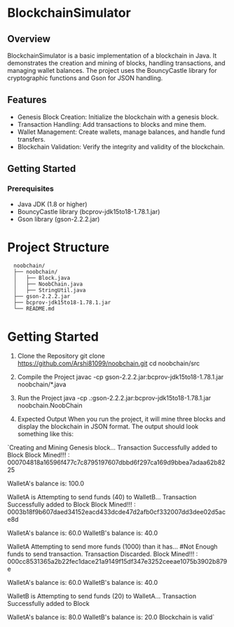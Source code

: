 # BlockchainSimulator

## Overview
BlockchainSimulator is a basic implementation of a blockchain in Java. It demonstrates the creation and mining of blocks, handling transactions, and managing wallet balances. The project uses the BouncyCastle library for cryptographic functions and Gson for JSON handling.

## Features
- Genesis Block Creation: Initialize the blockchain with a genesis block.
- Transaction Handling: Add transactions to blocks and mine them.
- Wallet Management: Create wallets, manage balances, and handle fund transfers.
- Blockchain Validation: Verify the integrity and validity of the blockchain.


## Getting Started
### Prerequisites
- Java JDK (1.8 or higher)
- BouncyCastle library (bcprov-jdk15to18-1.78.1.jar)
- Gson library (gson-2.2.2.jar)

# Project Structure
      noobchain/
      ├── noobchain/
      │   ├── Block.java
      │   ├── NoobChain.java
      │   ├── StringUtil.java
      ├── gson-2.2.2.jar
      ├── bcprov-jdk15to18-1.78.1.jar
      └── README.md


# Getting Started
1. Clone the Repository
git clone https://github.com/Arshi81099/noobchain.git
cd noobchain/src

2. Compile the Project
javac -cp gson-2.2.2.jar:bcprov-jdk15to18-1.78.1.jar noobchain/*.java 

3. Run the Project
java -cp .:gson-2.2.2.jar:bcprov-jdk15to18-1.78.1.jar noobchain.NoobChain

4. Expected Output
When you run the project, it will mine three blocks and display the blockchain in JSON format. The output should look something like this:

`Creating and Mining Genesis block... 
Transaction Successfully added to Block
Block Mined!!! : 000704818a16596f477c7c8795197607dbbd6f297ca169d9bbea7adaa62b8225

WalletA's balance is: 100.0

WalletA is Attempting to send funds (40) to WalletB...
Transaction Successfully added to Block
Block Mined!!! : 0003b18f9b607daed34152eacd433dcde47d2afb0cf332007dd3dee02d5ace8d

WalletA's balance is: 60.0
WalletB's balance is: 40.0

WalletA Attempting to send more funds (1000) than it has...
#Not Enough funds to send transaction. Transaction Discarded.
Block Mined!!! : 000cc8531365a2b22fec1dace21a9149f15df347e3252ceeae1075b3902b879e

WalletA's balance is: 60.0
WalletB's balance is: 40.0

WalletB is Attempting to send funds (20) to WalletA...
Transaction Successfully added to Block

WalletA's balance is: 80.0
WalletB's balance is: 20.0
Blockchain is valid`
